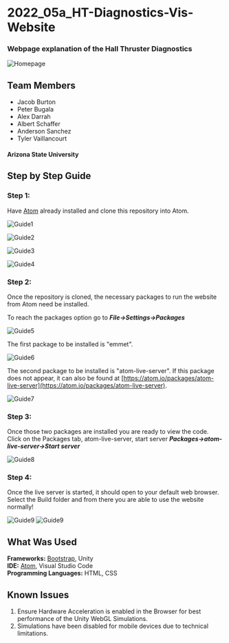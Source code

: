 # 2022_05a_HT-Diagnostics-Vis-Website

### Webpage explanation of the Hall Thruster Diagnostics

![Homepage](readme_imgs/HomepageScreenshot.png)

## Team Members
* Jacob Burton
* Peter Bugala
* Alex Darrah
* Albert Schaffer
* Anderson Sanchez
* Tyler Vaillancourt

#### Arizona State University

## Step by Step Guide
### Step 1:
Have [Atom](https://atom.io/) already installed and clone this repository into Atom.

![Guide1](readme_imgs/1.png)

![Guide2](readme_imgs/2.png)

![Guide3](readme_imgs/3.png)

![Guide4](readme_imgs/4.png)

### Step 2:
Once the repository is cloned, the necessary packages to run the website from Atom need be installed.

To reach the packages option go to ***File->Settings->Packages***

![Guide5](readme_imgs/5.png)

The first package to be installed is "emmet".

![Guide6](readme_imgs/6.png)

The second package to be installed is "atom-live-server". If this package does not appear, it can also be found at [https://atom.io/packages/atom-live-server](https://atom.io/packages/atom-live-server).

![Guide7](readme_imgs/7.png)

### Step 3:
Once those two packages are installed you are ready to view the code.
Click on the Packages tab, atom-live-server, start server
***Packages->atom-live-server->Start server***

![Guide8](readme_imgs/8.png)

### Step 4:
Once the live server is started, it should open to your default web browser. Select the Build folder and from there you are able to use the website normally!

![Guide9](readme_imgs/build_folder.png)
![Guide9](readme_imgs/9.png)

## What Was Used
**Frameworks:** [Bootstrap](https://getbootstrap.com/docs/5.1/getting-started/introduction/), Unity <br />
**IDE:** [Atom](https://atom.io/), Visual Studio Code <br />
**Programming Languages:** HTML, CSS <br />

## Known Issues
1. Ensure Hardware Acceleration is enabled in the Browser for best performance of the Unity WebGL Simulations.
2. Simulations have been disabled for mobile devices due to technical limitations.
